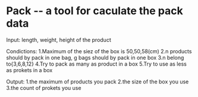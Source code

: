 # Pack -- a tool for caculate the pack data

Input:
    length, weight, height of the product

Condictions:
    1.Maximum of the siez of the box is 50,50,58(cm)
    2.n products should by pack in one bag, g bags should by pack in one box
    3.n belong to{3,6,8,12}
    4.Try to pack as many as product in a box
    5.Try to use as less as prokets in a box

Output:
    1.the maximum of products you pack
    2.the size of the box you use
    3.the count of prokets you use
